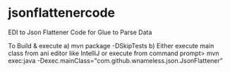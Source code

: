 # jsonflattenercode
EDI to Json Flattener Code for Glue to Parse Data

To Build & execute 
a) mvn package -DSkipTests
b) Either execute main class from ani editor like IntelliJ or execute from command prompt> mvn exec:java -Dexec.mainClass="com.github.wnameless.json.JsonFlattener"
